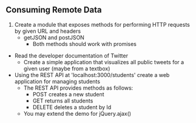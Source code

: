 ## Consuming Remote Data

1. Create a module that exposes methods for performing HTTP requests by given URL and headers
    * getJSON and postJSON
        * Both methods should work with promises
* Read the developer documentation of Twitter
   * Create a simple application that visualizes all public tweets for a given user (maybe from a textbox)
* Using the REST API at 'localhost:3000/students' create a web application for managing students
   * The REST API provides methods as follows:
        * POST creates a new student
        * GET returns all students
        * DELETE deletes a student by Id
   * You may extend the demo for jQuery.ajax()